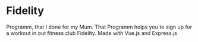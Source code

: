 # Fidelity
Programm, that I done for my Mum. That Programm helps you to sign up for a workout in out fitness club Fidelity. Made with Vue.js and Express.js
